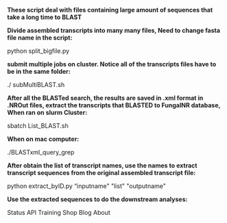 **These script deal with files containing large amount of sequences that take a long time to BLAST**


**Divide assembled transcripts into many many files, Need to change fasta file name in the script:**


python split_bigfile.py


**submit multiple jobs on cluster. Notice all of the transcripts files have to be in the same folder:**


./ subMultiBLAST.sh

**After all the BLASTed search, the results are saved in .xml format in .NROut files, extract the transcripts that BLASTED to FungalNR database, When ran on slurm Cluster:**


sbatch List_BLAST.sh


**When on mac computer:**


./BLASTxml_query_grep



**After obtain the list of transcript names, use the names to extract transcript sequences from the original assembled transcript file:**


python extract_byID.py “inputname" "list" "outputname"


**Use the extracted sequences to do the downstream analyses:**


Status API Training Shop Blog About

